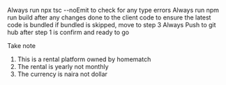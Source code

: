 Always run npx tsc --noEmit to check for any type errors
Always run npm run build after any changes done to the client code to ensure the latest code is bundled
if bundled is skipped, move to step 3
Always Push to git hub after step 1 is confirm and ready to go


Take note
1. This is a rental platform owned by homematch
2. The rental is yearly not monthly
3. The currency is naira not dollar